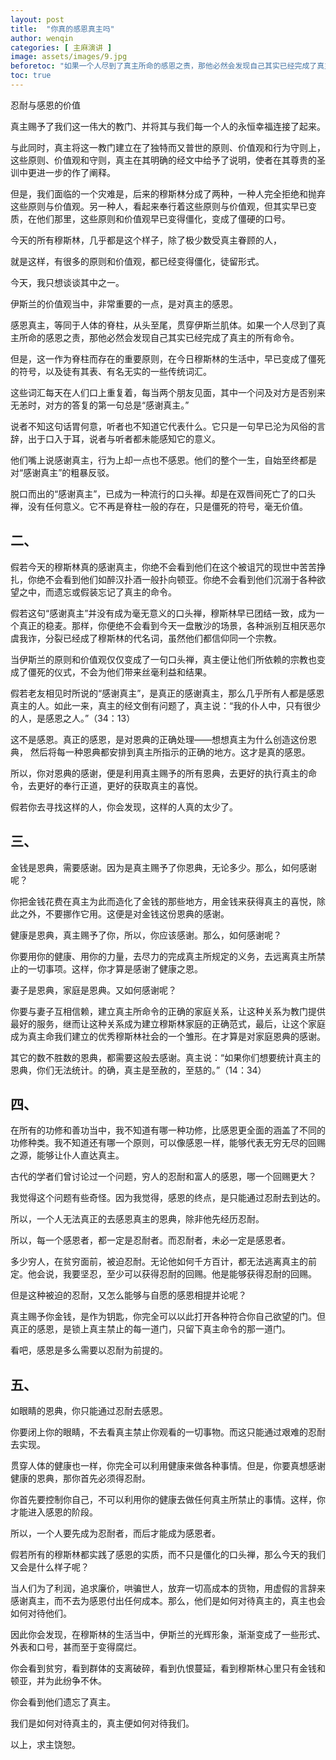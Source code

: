 ```yaml
---
layout: post
title:  "你真的感恩真主吗"
author: wenqin
categories: [ 主麻演讲 ]
image: assets/images/9.jpg
beforetoc: "如果一个人尽到了真主所命的感恩之责，那他必然会发现自己其实已经完成了真主的所有命令"
toc: true
---
```


忍耐与感恩的价值

真主赐予了我们这一伟大的教门、并将其与我们每一个人的永恒幸福连接了起来。

与此同时，真主将这一教门建立在了独特而又普世的原则、价值观和行为守则上，这些原则、价值观和守则，真主在其明确的经文中给予了说明，使者在其尊贵的圣训中更进一步的作了阐释。

但是，我们面临的一个灾难是，后来的穆斯林分成了两种，一种人完全拒绝和抛弃这些原则与价值观。另一种人，看起来奉行着这些原则与价值观，但其实早已变质，在他们那里，这些原则和价值观早已变得僵化，变成了僵硬的口号。

今天的所有穆斯林，几乎都是这个样子，除了极少数受真主眷顾的人，

就是这样，有很多的原则和价值观，都已经变得僵化，徒留形式。

今天，我只想谈谈其中之一。

伊斯兰的价值观当中，非常重要的一点，是对真主的感恩。

感恩真主，等同于人体的脊柱，从头至尾，贯穿伊斯兰肌体。如果一个人尽到了真主所命的感恩之责，那他必然会发现自己其实已经完成了真主的所有命令。

但是，这一作为脊柱而存在的重要原则，在今日穆斯林的生活中，早已变成了僵死的符号，以及徒有其表、有名无实的一些传统词汇。

这些词汇每天在人们口上重复着，每当两个朋友见面，其中一个问及对方是否别来无恙时，对方的答复的第一句总是“感谢真主。”

说者不知这句话胃何意，听者也不知道它代表什么。它只是一句早已沦为风俗的言辞，出于口入于耳，说者与听者都未能感知它的意义。

他们嘴上说感谢真主，行为上却一点也不感恩。他们的整个一生，自始至终都是对“感谢真主”的粗暴反驳。

脱口而出的“感谢真主”，已成为一种流行的口头禅。却是在双唇间死亡了的口头禅，没有任何意义。它不再是脊柱一般的存在，只是僵死的符号，毫无价值。

## 二、

假若今天的穆斯林真的感谢真主，你绝不会看到他们在这个被诅咒的现世中苦苦挣扎，你绝不会看到他们如醉汉扑酒一般扑向顿亚。你绝不会看到他们沉溺于各种欲望之中，而遗忘或假装忘记了真主的命令。

假若这句“感谢真主”并没有成为毫无意义的口头禅，穆斯林早已团结一致，成为一个真正的稳麦。那样，你便绝不会看到今天一盘散沙的场景，各种派别互相厌恶尔虞我诈，分裂已经成了穆斯林的代名词，虽然他们都信仰同一个宗教。

当伊斯兰的原则和价值观仅仅变成了一句口头禅，真主便让他们所依赖的宗教也变成了僵死的仪式，不会为他们带来丝毫利益和结果。

假若老友相见时所说的“感谢真主”，是真正的感谢真主，那么几乎所有人都是感恩真主的人。如此一来，真主的经文倒有问题了，真主说：“我的仆人中，只有很少的人，是感恩之人。”（34：13）

这不是感恩。真正的感恩，是对恩典的正确处理——想想真主为什么创造这份恩典，
然后将每一种恩典都安排到真主所指示的正确的地方。这才是真的感恩。

所以，你对恩典的感谢，便是利用真主赐予的所有恩典，去更好的执行真主的命令，去更好的奉行正道，更好的获取真主的喜悦。

假若你去寻找这样的人，你会发现，这样的人真的太少了。

## 三、

金钱是恩典，需要感谢。因为是真主赐予了你恩典，无论多少。那么，如何感谢呢？

你把金钱花费在真主为此而造化了金钱的那些地方，用金钱来获得真主的喜悦，除此之外，不要挪作它用。这便是对金钱这份恩典的感谢。

健康是恩典，真主赐予了你，所以，你应该感谢。那么，如何感谢呢？

你要用你的健康、用你的力量，去尽力的完成真主所规定的义务，去远离真主所禁止的一切事项。这样，你才算是感谢了健康之恩。

妻子是恩典，家庭是恩典。又如何感谢呢？

你要与妻子互相信赖，建立真主所命令的正确的家庭关系，让这种关系为教门提供最好的服务，继而让这种关系成为建立穆斯林家庭的正确范式，最后，让这个家庭成为真主命我们建立的优秀穆斯林社会的一个雏形。在才算是对家庭恩典的感谢。

其它的数不胜数的恩典，都需要这般去感谢。真主说：“如果你们想要统计真主的恩典，你们无法统计。的确，真主是至赦的，至慈的。”（14：34）

## 四、

在所有的功修和善功当中，我不知道有哪一种功修，比感恩更全面的涵盖了不同的功修种类。我不知道还有哪一个原则，可以像感恩一样，能够代表无穷无尽的回赐之源，能够让仆人直达真主。

古代的学者们曾讨论过一个问题，穷人的忍耐和富人的感恩，哪一个回赐更大？

我觉得这个问题有些奇怪。因为我觉得，感恩的终点，是只能通过忍耐去到达的。

所以，一个人无法真正的去感恩真主的恩典，除非他先经历忍耐。

所以，每一个感恩者，都一定是忍耐者。而忍耐者，未必一定是感恩者。

多少穷人，在贫穷面前，被迫忍耐。无论他如何千方百计，都无法逃离真主的前定。他会说，我要坚忍，至少可以获得忍耐的回赐。他是能够获得忍耐的回赐。

但是这种被迫的忍耐，又怎么能够与自愿的感恩相提并论呢？

真主赐予你金钱，是作为钥匙，你完全可以以此打开各种符合你自己欲望的门。但真正的感恩，是锁上真主禁止的每一道门，只留下真主命令的那一道门。

看吧，感恩是多么需要以忍耐为前提的。

## 五、

如眼睛的恩典，你只能通过忍耐去感恩。

你要闭上你的眼睛，不去看真主禁止你观看的一切事物。而这只能通过艰难的忍耐去实现。

贯穿人体的健康也一样，你完全可以利用健康来做各种事情。但是，你要真想感谢健康的恩典，那你首先必须得忍耐。

你首先要控制你自己，不可以利用你的健康去做任何真主所禁止的事情。这样，你才能进入感恩的阶段。

所以，一个人要先成为忍耐者，而后才能成为感恩者。

假若所有的穆斯林都实践了感恩的实质，而不只是僵化的口头禅，那么今天的我们又会是什么样子呢？

当人们为了利润，追求廉价，哄骗世人，放弃一切高成本的货物，用虚假的言辞来感谢真主，而不去为感恩付出任何成本。那么，他们是如何对待真主的，真主也会如何对待他们。

因此你会发现，在穆斯林的生活当中，伊斯兰的光辉形象，渐渐变成了一些形式、外表和口号，甚而至于变得腐烂。

你会看到贫穷，看到群体的支离破碎，看到仇恨蔓延，看到穆斯林心里只有金钱和顿亚，并为此纷争不休。

你会看到他们遗忘了真主。

我们是如何对待真主的，真主便如何对待我们。

以上，求主饶恕。
